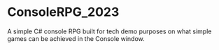 # ConsoleRPG_2023
A simple C# console RPG built for tech demo purposes on what simple games can be achieved in the Console window.
